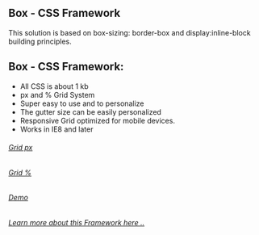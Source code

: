 Box - CSS Framework
-----
This solution is based on box-sizing: border-box and display:inline-block building principles.

Box - CSS Framework:
---------------------

  * All CSS is about 1 kb 
  * px and % Grid System 
  * Super easy to use and to personalize
  * The gutter size can be easily personalized
  * Responsive Grid optimized for mobile devices.
  * Works in IE8 and later
  
###### [Grid px](http://dl.dropbox.com/u/2111778/Box-CSS-Framework/Grid.html)

###### [Grid %](http://dl.dropbox.com/u/2111778/Box-CSS-Framework/Grid1.html)

###### [Demo](http://dl.dropbox.com/u/2111778/Box-CSS-Framework/Demo.html)

###### [Learn more about this Framework here ..](http://www.vcarrer.com/2012/03/box-css-framework.html)




	